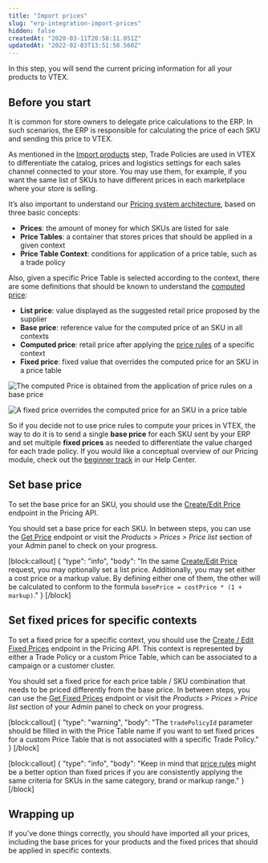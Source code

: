```yaml
---
title: "Import prices"
slug: "erp-integration-import-prices"
hidden: false
createdAt: "2020-03-11T20:58:11.051Z"
updatedAt: "2022-02-03T13:51:58.560Z"
---
```


In this step, you will send the current pricing information for all your products to VTEX.

## Before you start

It is common for store owners to delegate price calculations to the ERP. In such scenarios, the ERP is responsible for calculating the price of each SKU and sending this price to VTEX.

As mentioned in the [Import products](https://developers.vtex.com/docs/erp-integration-import-products) step, Trade Policies are used in VTEX to differentiate the catalog, prices and logistics settings for each sales channel connected to your store. You may use them, for example, if you want the same list of SKUs to have different prices in each marketplace where your store is selling.

It’s also important to understand our [Pricing system architecture](https://help.vtex.com/tracks/prices-101--6f8pwCns3PJHqMvQSugNfP/7GptzvlPDVM11ojEjywIQx), based on three basic concepts:

  - **Prices**: the amount of money for which SKUs are listed for sale
  - **Price Tables**: a container that stores prices that should be applied in a given context
  - **Price Table Context**: conditions for application of a price table, such as a trade policy

Also, given a specific Price Table is selected according to the context, there are some definitions that should be known to understand the [computed price](https://help.vtex.com/tracks/prices-101--6f8pwCns3PJHqMvQSugNfP/7GptzvlPDVM11ojEjywIQx#computed-price):

  - **List price**: value displayed as the suggested retail price proposed by the supplier
  - **Base price**: reference value for the computed price of an SKU in all contexts
  - **Computed price**: retail price after applying the [price rules](https://help.vtex.com/tracks/prices-101--6f8pwCns3PJHqMvQSugNfP/2rBirbpB7wLnei4dQ9KGMW) of a specific context
  - **Fixed price**: fixed value that overrides the computed price for an SKU in a price table

![The computed Price is obtained from the application of price rules on a base price](https://cdn.jsdelivr.net/gh/vtexdocs/dev-portal-content@readme-docs/docs/guides/Integration%20Guides/erp-integration-guide/931b88e-image2_31.png)

![A fixed price overrides the computed price for an SKU in a price table](https://cdn.jsdelivr.net/gh/vtexdocs/dev-portal-content@readme-docs/docs/guides/Integration%20Guides/erp-integration-guide/6458670-image6_33.png)

So if you decide not to use price rules to compute your prices in VTEX, the way to do it is to send a single **base price** for each SKU sent by your ERP and set multiple **fixed prices** as needed to differentiate the value charged for each trade policy. If you would like a conceptual overview of our Pricing module, check out the [beginner track](https://help.vtex.com/tracks/prices-101--6f8pwCns3PJHqMvQSugNfP) in our Help Center.

## Set base price

To set the base price for an SKU, you should use the [Create/Edit Price](https://developers.vtex.com/vtex-rest-api/reference/getprice) endpoint in the Pricing API.

You should set a base price for each SKU. In between steps, you can use the [Get Price](https://developers.vtex.com/vtex-rest-api/reference/getprice) endpoint or visit the *Products > Prices > Price list* section of your Admin panel to check on your progress.

[block:callout]
{
  "type": "info",
  "body": "In the same [Create/Edit Price](https://developers.vtex.com/vtex-rest-api/reference/getprice) request, you may optionally set a list price. Additionally, you may set either a cost price or a markup value. By defining either one of them, the other will be calculated to conform to the formula `basePrice = costPrice * (1 + markup)`."
}
[/block]

## Set fixed prices for specific contexts

To set a fixed price for a specific context, you should use the [Create / Edit Fixed Prices](https://developers.vtex.com/vtex-rest-api/reference/getprice) endpoint in the Pricing API. This context is represented by either a Trade Policy or a custom Price Table, which can be associated to a campaign or a customer cluster.

You should set a fixed price for each price table / SKU combination that needs to be priced differently from the base price. In between steps, you can use the [Get Fixed Prices](https://developers.vtex.com/vtex-rest-api/reference/getprice) endpoint or visit the *Products > Prices > Price list* section of your Admin panel to check on your progress.

[block:callout]
{
  "type": "warning",
  "body": "The ```tradePolicyId``` parameter should be filled in with the Price Table name if you want to set fixed prices for a custom Price Table that is not associated with a specific Trade Policy."
}
[/block]

[block:callout]
{
  "type": "info",
  "body": "Keep in mind that [price rules](https://help.vtex.com/tracks/prices-101--6f8pwCns3PJHqMvQSugNfP/2rBirbpB7wLnei4dQ9KGMW) might be a better option than fixed prices if you are consistently applying the same criteria for SKUs in the same category, brand or markup range."
}
[/block]

## Wrapping up

If you’ve done things correctly, you should have imported all your prices, including the base prices for your products and the fixed prices that should be applied in specific contexts.
